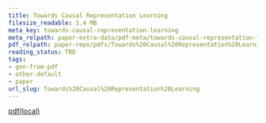 ```yaml
---
title: Towards Causal Representation Learning
filesize_readable: 1.4 MB
meta_key: towards-causal-representation-learning
meta_relpath: paper-extra-data/pdf-meta/towards-causal-representation-learning.yaml
pdf_relpath: paper-repo/pdfs/Towards%20Causal%20Representation%20Learning.pdf
reading_status: TBD
tags:
- gen-from-pdf
- other-default
- paper
url_slug: Towards%20Causal%20Representation%20Learning
---
```


[pdf(local)](../../paper-repo/pdfs/Towards%20Causal%20Representation%20Learning.pdf)
